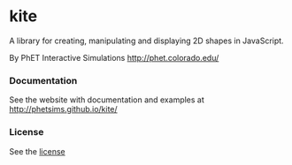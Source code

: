 kite
====

A library for creating, manipulating and displaying 2D shapes in JavaScript.

By PhET Interactive Simulations
http://phet.colorado.edu/

### Documentation
See the website with documentation and examples at http://phetsims.github.io/kite/

### License
See the [license](LICENSE)